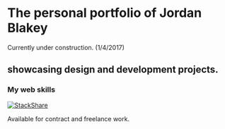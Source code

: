 # The personal portfolio of Jordan Blakey 
Currently under construction. (1/4/2017)

## showcasing design and development projects. 

### My web skills
[![StackShare](https://img.shields.io/badge/tech-stack-0690fa.svg?style=flat)](https://stackshare.io/JordanBlakey/job-stack)

Available for contract and freelance work.

